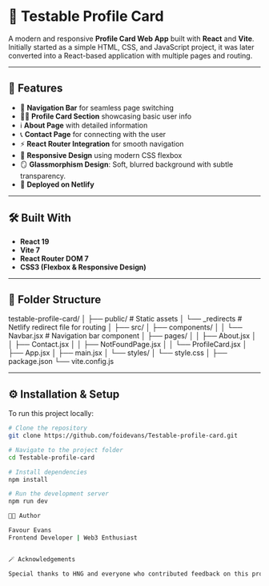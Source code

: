 # 🪪 Testable Profile Card

A modern and responsive **Profile Card Web App** built with **React** and **Vite**.  
Initially started as a simple HTML, CSS, and JavaScript project, it was later converted into a React-based application with multiple pages and routing.

---

## 🚀 Features

- 🧭 **Navigation Bar** for seamless page switching  
- 🧑‍💻 **Profile Card Section** showcasing basic user info  
- ℹ️ **About Page** with detailed information  
- 📞 **Contact Page** for connecting with the user  
- ⚡ **React Router Integration** for smooth navigation  
- 💅 **Responsive Design** using modern CSS flexbox  
- 🪞 **Glassmorphism Design**: Soft, blurred background with subtle transparency.
- 🌈 **Deployed on Netlify**

---

## 🛠️ Built With

- **React 19**
- **Vite 7**
- **React Router DOM 7**
- **CSS3 (Flexbox & Responsive Design)**

---

## 📂 Folder Structure

testable-profile-card/
│
├── public/ # Static assets
│ └── _redirects # Netlify redirect file for routing
│
├── src/
│ ├── components/
│ │ └── Navbar.jsx # Navigation bar component
│ ├── pages/
│ │ ├── About.jsx
│ │ ├── Contact.jsx
│ │ ├── NotFoundPage.jsx
│ │ └── ProfileCard.jsx
│ ├── App.jsx
│ ├── main.jsx
│ └── styles/
│ └── style.css
│
├── package.json
└── vite.config.js


---

## ⚙️ Installation & Setup

To run this project locally:

```bash
# Clone the repository
git clone https://github.com/foidevans/Testable-profile-card.git

# Navigate to the project folder
cd Testable-profile-card

# Install dependencies
npm install

# Run the development server
npm run dev

👩‍💻 Author

Favour Evans
Frontend Developer | Web3 Enthusiast


🪄 Acknowledgements

Special thanks to HNG and everyone who contributed feedback on this project.